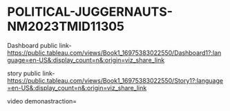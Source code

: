 # POLITICAL-JUGGERNAUTS-NM2023TMID11305 

Dashboard public link-https://public.tableau.com/views/Book1_16975383022550/Dashboard1?:language=en-US&:display_count=n&:origin=viz_share_link

story public link-https://public.tableau.com/views/Book1_16975383022550/Story1?:language=en-US&:display_count=n&:origin=viz_share_link

video demonastraction=
